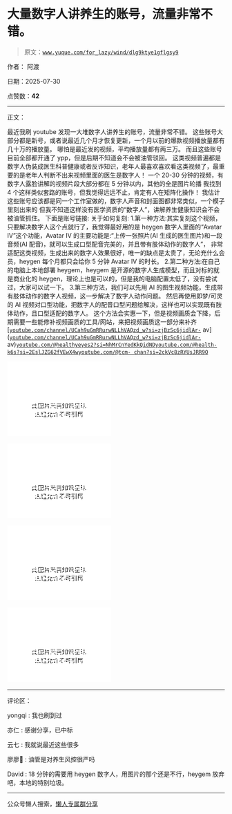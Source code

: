 # 大量数字人讲养生的账号，流量非常不错。

> 原文：[`www.yuque.com/for_lazy/wind/dlg9ktye1gflgsy9`](https://www.yuque.com/for_lazy/wind/dlg9ktye1gflgsy9)

作者： 阿渡

日期：2025-07-30

点赞数：**42**

* * *

正文：

最近我刷 youtube 发现一大堆数字人讲养生的账号，流量非常不错。
这些账号大部分都是新号，或者说最近几个月才恢复更新，一个月以前的爆款视频播放量都有几十万的播放量。 哪怕是最近发的视频，平均播放量都有两三万。
而且这些账号目前全部都开通了 ypp，但是后期不知道会不会被油管驳回。
这类视频普遍都是数字人伪装成医生科普健康或者反诈知识，老年人最喜欢喜欢看这类视频了，最重要的是老年人判断不出来视频里面的医生是数字人！
一个 20-30 分钟的视频，有数字人露脸讲解的视频片段大部分都在 5 分钟以内，其他的全是图片轮播
我找到 4 个这样类似套路的账号，但我觉得远远不止，肯定有人在矩阵化操作！
我估计这些账号应该都是同一个工作室做的，数字人声音和封面图都非常类似，一个模子里刻出来的
但我不知道这样没有医学资质的“数字人”，讲解养生健康知识会不会被油管抓住。 下面是账号链接: 关于如何复刻:
1.第一种方法:其实复刻这个视频，只要解决数字人这个点就行了，我觉得最好用的是 heygen 数字人里面的“Avatar IV”这个功能，Avatar
IV 的主要功能是:“上传一张照片(AI 生成的医生图片)和一段音频(AI 配音)，就可以生成口型配音完美的，并且带有肢体动作的数字人”，
非常适配这类视频，生成出来的数字人效果很好，唯一的缺点是太贵了，无论充什么会员，heygen 每个月都只会给你 5 分钟 Avatar IV 的时长。
2.第二种方法:在自己的电脑上本地部署 heygem，heygem 是开源的数字人生成模型，而且对标的就是商业化的 heygen，理论上也是可以的，但是我的电脑配置太低了，没有尝试过，大家可以试一下。
3.第三种方法，我们可以先用 AI 的图生视频功能，生成带有肢体动作的数字人视频，这一步解决了数字人动作问题。
然后再使用即梦/可灵的 AI 视频对口型功能，把数字人的配音口型问题给解决，这样也可以实现既有肢体动作，且口型适配的数字人。
这个方法会实惠一下，但是视频画质会下降，后期需要一些能修补视频画质的工具/网站，来把视频画质这一部分来补齐
[[`youtube.com/channel/UCah9uGmRRurwNLLhVAQzd_w?si=zjBzSc6jidlAr-`](https://youtube.com/channel/UCah9uGmRRurwNLLhVAQzd_w?si=zjBzSc6jidlAr-) av]([`youtube.com/channel/UCah9uGmRRurwNLLhVAQzd_w?si=zjBzSc6jidlAr-`](https://youtube.com/channel/UCah9uGmRRurwNLLhVAQzd_w?si=zjBzSc6jidlAr-) av)[`youtube.com/@healthyeyes2?si=NhMrCnYedKkQidND`](https://youtube.com/@healthyeyes2?si=NhMrCnYedKkQidND)[`youtube.com/@health-k6s?si=2EslJZG62fVEwX4w`](https://youtube.com/@health-k6s?si=2EslJZG62fVEwX4w)[`youtube.com/@tcm-
chan?si=2ckVc8zRYUsJRR9O`](https://youtube.com/@tcm-chan?si=2ckVc8zRYUsJRR9O)

![](img/b9c22f2b1bbae31cdaa1d0c357e16911.png "None")

![](img/360df372420f4c5ccdb9e41696171b77.png "None")

![](img/5bb7aa3bf86908578af3c7d87ba307c5.png "None")

![](img/332fe19c404961ec7822cdd9e674a7e2.png "None")

* * *

评论区：

yongqi : 我也刷到过

亦仁 : 感谢分享，已中标

云七 : 我就说最近这些很多

廖廖🌠 : 油管是对养生风控很严吗

David : 18 分钟的需要用 heygen 数字人，用图片的那个还是不行，heygem 放弃吧，本地的特别垃圾。

* * *

公众号懒人搜索，[懒人专属群分享](https://lazybook.fun/#/blog/group)